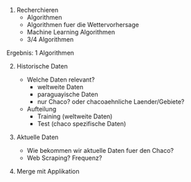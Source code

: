 1. Recherchieren
   - Algorithmen
   - Algorithmen fuer die Wettervorhersage
   - Machine Learning Algorithmen
   - 3/4 Algorithmen

Ergebnis: 1 Algorithmen

2. Historische Daten
   - Welche Daten relevant?
     - weltweite Daten
     - paraguayische Daten
     - nur Chaco? oder chacoaehnliche Laender/Gebiete?
   - Aufteilung
     - Training  (weltweite Daten)
     - Test      (chaco spezifische Daten)

3. Aktuelle Daten
   - Wie bekommen wir aktuelle Daten fuer den Chaco?
   - Web Scraping? Frequenz?

4. Merge mit Applikation
